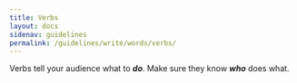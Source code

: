 ```yaml
---
title: Verbs
layout: docs
sidenav: guidelines
permalink: /guidelines/write/words/verbs/
---
```


Verbs tell your audience what to **_do_**. Make sure they know **_who_** does what.
